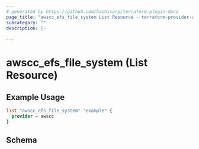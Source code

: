 ```yaml
---
# generated by https://github.com/hashicorp/terraform-plugin-docs
page_title: "awscc_efs_file_system List Resource - terraform-provider-awscc"
subcategory: ""
description: |-
  
---
```


# awscc_efs_file_system (List Resource)



## Example Usage

```terraform
list "awscc_efs_file_system" "example" {
  provider = awscc
}
```

<!-- schema generated by tfplugindocs -->
## Schema
